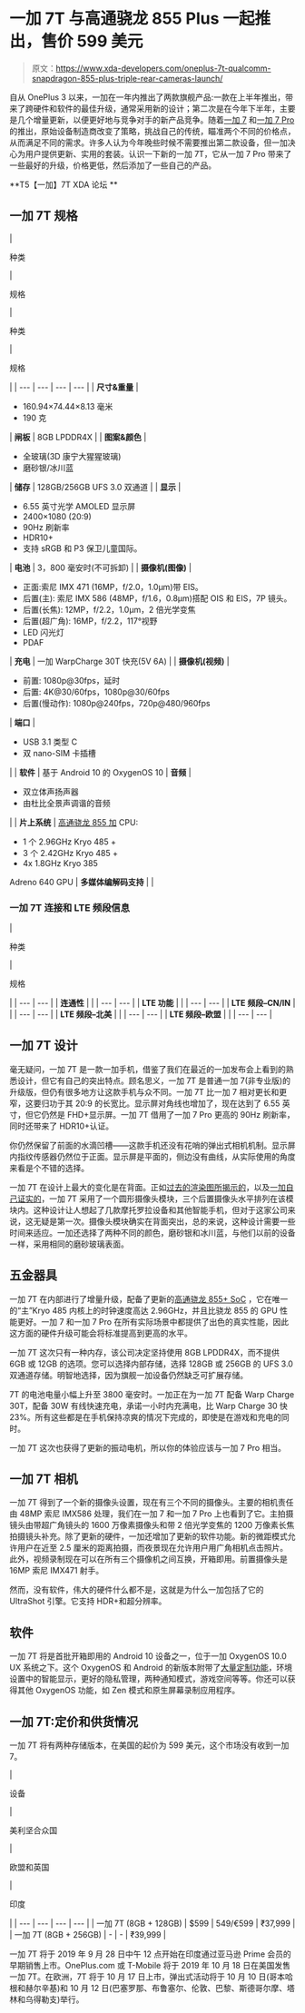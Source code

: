 # 一加 7T 与高通骁龙 855 Plus 一起推出，售价 599 美元

> 原文：<https://www.xda-developers.com/oneplus-7t-qualcomm-snapdragon-855-plus-triple-rear-cameras-launch/>

自从 OnePlus 3 以来，一加在一年内推出了两款旗舰产品:一款在上半年推出，带来了跨硬件和软件的最佳升级，通常采用新的设计；第二次是在今年下半年，主要是几个增量更新，以便更好地与竞争对手的新产品竞争。随着[一加 7](https://www.xda-developers.com/oneplus-7-qualcomm-snapdragon-855-teardrop-notch/) 和[一加 7 Pro](https://www.xda-developers.com/the-oneplus-7-pro-is-here-with-a-90hz-qhd-display-snapdragon-855-and-up-to-12gb-of-ram/) 的推出，原始设备制造商改变了策略，挑战自己的传统，瞄准两个不同的价格点，从而满足不同的需求。许多人认为今年晚些时候不需要推出第二款设备，但一加决心为用户提供更新、实用的套装。认识一下新的一加 7T，它从一加 7 Pro 带来了一些最好的升级，价格更低，然后添加了一些自己的产品。

**T5【一加】7T XDA 论坛 **

## 一加 7T 规格

| 

种类

 | 

规格

 | 

种类

 | 

规格

 |
| --- | --- | --- | --- |
| **尺寸&重量** | 

*   160.94×74.44×8.13 毫米
*   190 克

 | **闸板** | 8GB LPDDR4X |
| **图案&颜色** | 

*   全玻璃(3D 康宁大猩猩玻璃)
*   磨砂银/冰川蓝

 | **储存** | 128GB/256GB UFS 3.0 双通道 |
| **显示** | 

*   6.55 英寸光学 AMOLED 显示屏
*   2400×1080 (20:9)
*   90Hz 刷新率
*   HDR10+
*   支持 sRGB 和 P3 保卫儿童国际。

 | **电池** | 3，800 毫安时(不可拆卸) |
| **摄像机(图像)** | 

*   正面:索尼 IMX 471 (16MP，f/2.0，1.0μm)带 EIS。
*   后置(主): 索尼 IMX 586 (48MP，f/1.6，0.8μm)搭配 OIS 和 EIS，7P 镜头。
*   后置(长焦): 12MP，f/2.2，1.0μm，2 倍光学变焦
*   后置(超广角): 16MP，f/2.2，117°视野
*   LED 闪光灯
*   PDAF

 | **充电** | 一加 WarpCharge 30T 快充(5V 6A) |
| **摄像机(视频)** | 

*   前置: 1080p@30fps，延时
*   后置: 4K@30/60fps，1080p@30/60fps
*   后置(慢动作): 1080p@240fps，720p@480/960fps

 | **端口** | 

*   USB 3.1 类型 C
*   双 nano-SIM 卡插槽

 |
| **软件** | 基于 Android 10 的 OxygenOS 10 | **音频** | 

*   双立体声扬声器
*   由杜比全景声调谐的音频

 |
| **片上系统** | [高通骁龙 855 加](https://www.xda-developers.com/qualcomm-snapdragon-855-plus/) CPU:

*   1 个 2.96GHz Kryo 485 +
*   3 个 2.42GHz Kryo 485 +
*   4x 1.8GHz Kryo 385

Adreno 640 GPU | **多媒体编解码支持** |  |

### 一加 7T 连接和 LTE 频段信息

| 

种类

 | 

规格

 |
| --- | --- |
| **连通性** |  |
| --- | --- |
| **LTE 功能** |  |
| --- | --- |
| **LTE 频段–CN/IN** |  |
| --- | --- |
| **LTE 频段–北美** |  |
| --- | --- |
| **LTE 频段–欧盟** |  |
| --- | --- |

## 一加 7T 设计

毫无疑问，一加 7T 是一款一加手机，借鉴了我们在最近的一加发布会上看到的熟悉设计，但它有自己的突出特点。顾名思义，一加 7T 是普通一加 7(非专业版)的升级版，但仍有很多地方让这款手机与众不同。一加 7T 比一加 7 相对更长和更窄，这要归功于其 20:9 的长宽比。显示屏对角线也增加了，现在达到了 6.55 英寸，但它仍然是 FHD+显示屏。一加 7T 借用了一加 7 Pro 更高的 90Hz 刷新率，同时还带来了 HDR10+认证。

你仍然保留了前面的水滴凹槽——这款手机还没有花哨的弹出式相机机制。显示屏内指纹传感器仍然位于正面。显示屏是平面的，侧边没有曲线，从实际使用的角度来看是个不错的选择。

一加 7T 在设计上最大的变化是在背面。正如[过去的渲染图所揭示的](https://www.xda-developers.com/oneplus-7t-renders-circular-triple-rear-camera/)，以及[一加自己证实的](https://www.xda-developers.com/oneplus-7t-haze-blue-smooth-matte-glass/)，一加 7T 采用了一个圆形摄像头模块，三个后置摄像头水平排列在该模块内。这种设计让人想起了几款摩托罗拉设备和其他智能手机，但对于这家公司来说，这无疑是第一次。摄像头模块确实在背面突出，总的来说，这种设计需要一些时间来适应。一加还选择了两种不同的颜色，磨砂银和冰川蓝，与他们以前的设备一样，采用相同的磨砂玻璃表面。

## 五金器具

一加 7T 在内部进行了增量升级，配备了更新的[高通骁龙 855+ SoC](https://www.xda-developers.com/qualcomm-snapdragon-855-plus/) ，它在唯一的“主”Kryo 485 内核上的时钟速度高达 2.96GHz，并且比骁龙 855 的 GPU 性能更好。一加 7 和一加 7 Pro 在所有实际场景中都提供了出色的真实性能，因此这方面的硬件升级可能会将标准提高到更高的水平。

一加 7T 这次只有一种内存，该公司决定坚持使用 8GB LPDDR4X，而不提供 6GB 或 12GB 的选项。您可以选择内部存储，选择 128GB 或 256GB 的 UFS 3.0 双通道存储。明智地选择，因为旗舰一加设备仍然缺乏可扩展存储。

7T 的电池电量小幅上升至 3800 毫安时。一加正在为一加 7T 配备 Warp Charge 30T，配备 30W 有线快速充电，承诺一小时内充满电，比 Warp Charge 30 快 23%。所有这些都是在手机保持凉爽的情况下完成的，即使是在游戏和充电的同时。

一加 7T 这次也获得了更新的振动电机，所以你的体验应该与一加 7 Pro 相当。

## 一加 7T 相机

一加 7T 得到了一个新的摄像头设置，现在有三个不同的摄像头。主要的相机责任由 48MP 索尼 IMX586 处理，我们在一加 7 和一加 7 Pro 上也看到了它。主拍摄镜头由带超广角镜头的 1600 万像素摄像头和带 2 倍光学变焦的 1200 万像素长焦拍摄镜头补充。除了更新的硬件，一加还增加了更新的软件功能。新的微距模式允许用户在近至 2.5 厘米的距离拍摄，而夜景现在允许用户用广角相机点击照片。此外，视频录制现在可以在所有三个摄像机之间互换，开箱即用。前置摄像头是 16MP 索尼 IMX471 射手。

然而，没有软件，伟大的硬件什么都不是，这就是为什么一加包括了它的 UltraShot 引擎。它支持 HDR+和超分辨率。

## 软件

一加 7T 将是首批开箱即用的 Android 10 设备之一，位于一加 OxygenOS 10.0 UX 系统之下。这个 OxygenOS 和 Android 的新版本附带了[大量定制功能](https://forums.oneplus.com/threads/introducing-the-new-features-on-android-10.1099864/)，环境设置中的智能显示，更好的隐私管理，两种通知模式，游戏空间等等。你还可以获得其他 OxygenOS 功能，如 Zen 模式和原生屏幕录制应用程序。

## 一加 7T:定价和供货情况

一加 7T 将有两种存储版本，在美国的起价为 599 美元，这个市场没有收到一加 7。

| 

设备

 | 

美利坚合众国

 | 

欧盟和英国

 | 

印度

 |
| --- | --- | --- | --- |
| 一加 7T (8GB + 128GB) | $599 | 549/€599 | ₹37,999 |
| 一加 7T (8GB + 256GB) | - | - | ₹39,999 |

一加 7T 将于 2019 年 9 月 28 日中午 12 点开始在印度通过亚马逊 Prime 会员的早期销售上市。OnePlus.com 或 T-Mobile 将于 2019 年 10 月 18 日在美国发售一加 7T。在欧洲，7T 将于 10 月 17 日上市，弹出式活动将于 10 月 10 日(哥本哈根和赫尔辛基)和 10 月 12 日(巴塞罗那、布鲁塞尔、伦敦、巴黎、斯德哥尔摩、塔林和乌得勒支)举行。